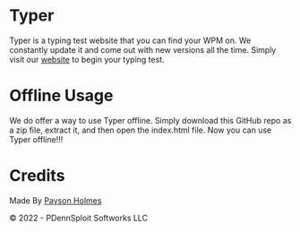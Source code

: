 # Typer

Typer is a typing test website that you can find your WPM on. We constantly update it and come out with new versions all the time. Simply visit our [website](http://typer.gq/) to begin your typing test.

# Offline Usage

We do offer a way to use Typer offline. Simply download this GitHub repo as a zip file, extract it, and then open the index.html file. Now you can use Typer offline!!!

# Credits

Made By [Payson Holmes](https://github.com/P-DennyGamingYT/)

&copy; 2022 - PDennSploit Softworks LLC
